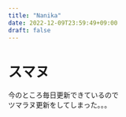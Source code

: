 ```yaml
---
title: "Nanika"
date: 2022-12-09T23:59:49+09:00
draft: false
---
```


# スマヌ
今のところ毎日更新できているので  
ツマラヌ更新をしてしまった｡｡｡